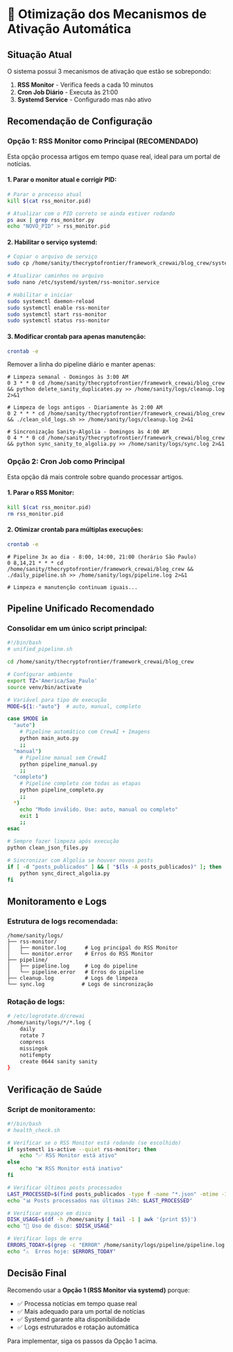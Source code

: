 # 🔧 Otimização dos Mecanismos de Ativação Automática

## Situação Atual

O sistema possui 3 mecanismos de ativação que estão se sobrepondo:

1. **RSS Monitor** - Verifica feeds a cada 10 minutos
2. **Cron Job Diário** - Executa às 21:00
3. **Systemd Service** - Configurado mas não ativo

## Recomendação de Configuração

### Opção 1: RSS Monitor como Principal (RECOMENDADO)

Esta opção processa artigos em tempo quase real, ideal para um portal de notícias.

#### 1. Parar o monitor atual e corrigir PID:
```bash
# Parar o processo atual
kill $(cat rss_monitor.pid)

# Atualizar com o PID correto se ainda estiver rodando
ps aux | grep rss_monitor.py
echo "NOVO_PID" > rss_monitor.pid
```

#### 2. Habilitar o serviço systemd:
```bash
# Copiar o arquivo de serviço
sudo cp /home/sanity/thecryptofrontier/framework_crewai/blog_crew/systemd/rss-monitor.service /etc/systemd/system/

# Atualizar caminhos no arquivo
sudo nano /etc/systemd/system/rss-monitor.service

# Habilitar e iniciar
sudo systemctl daemon-reload
sudo systemctl enable rss-monitor
sudo systemctl start rss-monitor
sudo systemctl status rss-monitor
```

#### 3. Modificar crontab para apenas manutenção:
```bash
crontab -e
```

Remover a linha do pipeline diário e manter apenas:
```cron
# Limpeza semanal - Domingos às 3:00 AM
0 3 * * 0 cd /home/sanity/thecryptofrontier/framework_crewai/blog_crew && python delete_sanity_duplicates.py >> /home/sanity/logs/cleanup.log 2>&1

# Limpeza de logs antigos - Diariamente às 2:00 AM
0 2 * * * cd /home/sanity/thecryptofrontier/framework_crewai/blog_crew && ./clean_old_logs.sh >> /home/sanity/logs/cleanup.log 2>&1

# Sincronização Sanity-Algolia - Domingos às 4:00 AM
0 4 * * 0 cd /home/sanity/thecryptofrontier/framework_crewai/blog_crew && python sync_sanity_to_algolia.py >> /home/sanity/logs/sync.log 2>&1
```

### Opção 2: Cron Job como Principal

Esta opção dá mais controle sobre quando processar artigos.

#### 1. Parar o RSS Monitor:
```bash
kill $(cat rss_monitor.pid)
rm rss_monitor.pid
```

#### 2. Otimizar crontab para múltiplas execuções:
```bash
crontab -e
```

```cron
# Pipeline 3x ao dia - 8:00, 14:00, 21:00 (horário São Paulo)
0 8,14,21 * * * cd /home/sanity/thecryptofrontier/framework_crewai/blog_crew && ./daily_pipeline.sh >> /home/sanity/logs/pipeline.log 2>&1

# Limpeza e manutenção continuam iguais...
```

## Pipeline Unificado Recomendado

### Consolidar em um único script principal:

```bash
#!/bin/bash
# unified_pipeline.sh

cd /home/sanity/thecryptofrontier/framework_crewai/blog_crew

# Configurar ambiente
export TZ='America/Sao_Paulo'
source venv/bin/activate

# Variável para tipo de execução
MODE=${1:-"auto"}  # auto, manual, completo

case $MODE in
  "auto")
    # Pipeline automático com CrewAI + Imagens
    python main_auto.py
    ;;
  "manual")
    # Pipeline manual sem CrewAI
    python pipeline_manual.py
    ;;
  "completo")
    # Pipeline completo com todas as etapas
    python pipeline_completo.py
    ;;
  *)
    echo "Modo inválido. Use: auto, manual ou completo"
    exit 1
    ;;
esac

# Sempre fazer limpeza após execução
python clean_json_files.py

# Sincronizar com Algolia se houver novos posts
if [ -d "posts_publicados" ] && [ "$(ls -A posts_publicados)" ]; then
    python sync_direct_algolia.py
fi
```

## Monitoramento e Logs

### Estrutura de logs recomendada:
```
/home/sanity/logs/
├── rss-monitor/
│   ├── monitor.log      # Log principal do RSS Monitor
│   └── monitor.error    # Erros do RSS Monitor
├── pipeline/
│   ├── pipeline.log     # Log do pipeline
│   └── pipeline.error   # Erros do pipeline
├── cleanup.log          # Logs de limpeza
└── sync.log            # Logs de sincronização
```

### Rotação de logs:
```bash
# /etc/logrotate.d/crewai
/home/sanity/logs/*/*.log {
    daily
    rotate 7
    compress
    missingok
    notifempty
    create 0644 sanity sanity
}
```

## Verificação de Saúde

### Script de monitoramento:
```bash
#!/bin/bash
# health_check.sh

# Verificar se o RSS Monitor está rodando (se escolhido)
if systemctl is-active --quiet rss-monitor; then
    echo "✅ RSS Monitor está ativo"
else
    echo "❌ RSS Monitor está inativo"
fi

# Verificar últimos posts processados
LAST_PROCESSED=$(find posts_publicados -type f -name "*.json" -mtime -1 | wc -l)
echo "📊 Posts processados nas últimas 24h: $LAST_PROCESSED"

# Verificar espaço em disco
DISK_USAGE=$(df -h /home/sanity | tail -1 | awk '{print $5}')
echo "💾 Uso de disco: $DISK_USAGE"

# Verificar logs de erro
ERRORS_TODAY=$(grep -c "ERROR" /home/sanity/logs/pipeline/pipeline.log 2>/dev/null || echo "0")
echo "⚠️  Erros hoje: $ERRORS_TODAY"
```

## Decisão Final

Recomendo usar a **Opção 1 (RSS Monitor via systemd)** porque:
- ✅ Processa notícias em tempo quase real
- ✅ Mais adequado para um portal de notícias
- ✅ Systemd garante alta disponibilidade
- ✅ Logs estruturados e rotação automática

Para implementar, siga os passos da Opção 1 acima.